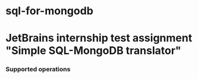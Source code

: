 # sql-for-mongodb
# JetBrains internship test assignment "Simple SQL-MongoDB translator"


### Supported operations


